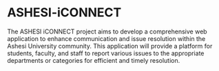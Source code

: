 # ASHESI-iCONNECT
The ASHESI iCONNECT project aims to develop a comprehensive web application to enhance communication and issue resolution within the Ashesi University community. This application will provide a platform for students, faculty, and staff to report various issues to the appropriate departments or categories for efficient and timely resolution.
